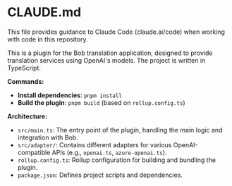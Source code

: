 # CLAUDE.md

This file provides guidance to Claude Code (claude.ai/code) when working with code in this repository.

This is a plugin for the Bob translation application, designed to provide translation services using OpenAI's models. The project is written in TypeScript.

**Commands:**
*   **Install dependencies**: `pnpm install`
*   **Build the plugin**: `pnpm build` (based on `rollup.config.ts`)

**Architecture:**
*   `src/main.ts`: The entry point of the plugin, handling the main logic and integration with Bob.
*   `src/adapter/`: Contains different adapters for various OpenAI-compatible APIs (e.g., `openai.ts`, `azure-openai.ts`).
*   `rollup.config.ts`: Rollup configuration for building and bundling the plugin.
*   `package.json`: Defines project scripts and dependencies.
